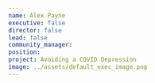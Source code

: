 ```yaml
---
name: Alex Payne
executive: false
director: false
lead: false
community_manager: 
position:  
project: Avoiding a COVID Depression
image: ../assets/default_exec_image.png
---
```

